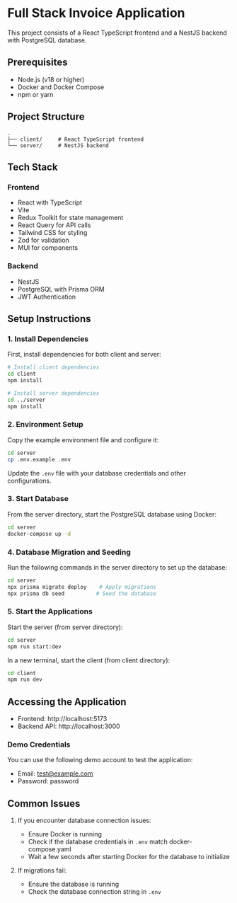# Full Stack Invoice Application

This project consists of a React TypeScript frontend and a NestJS backend with PostgreSQL database.

## Prerequisites

- Node.js (v18 or higher)
- Docker and Docker Compose
- npm or yarn

## Project Structure

```
.
├── client/     # React TypeScript frontend
└── server/     # NestJS backend
```

## Tech Stack

### Frontend

- React with TypeScript
- Vite
- Redux Toolkit for state management
- React Query for API calls
- Tailwind CSS for styling
- Zod for validation
- MUI for components

### Backend

- NestJS
- PostgreSQL with Prisma ORM
- JWT Authentication

## Setup Instructions

### 1. Install Dependencies

First, install dependencies for both client and server:

```bash
# Install client dependencies
cd client
npm install

# Install server dependencies
cd ../server
npm install
```

### 2. Environment Setup

Copy the example environment file and configure it:

```bash
cd server
cp .env.example .env
```

Update the `.env` file with your database credentials and other configurations.

### 3. Start Database

From the server directory, start the PostgreSQL database using Docker:

```bash
cd server
docker-compose up -d
```

### 4. Database Migration and Seeding

Run the following commands in the server directory to set up the database:

```bash
cd server
npx prisma migrate deploy    # Apply migrations
npx prisma db seed          # Seed the database
```

### 5. Start the Applications

Start the server (from server directory):

```bash
cd server
npm run start:dev
```

In a new terminal, start the client (from client directory):

```bash
cd client
npm run dev
```

## Accessing the Application

- Frontend: http://localhost:5173
- Backend API: http://localhost:3000

### Demo Credentials
You can use the following demo account to test the application:
- Email: test@example.com
- Password: password

## Common Issues

1. If you encounter database connection issues:

   - Ensure Docker is running
   - Check if the database credentials in `.env` match docker-compose.yaml
   - Wait a few seconds after starting Docker for the database to initialize

2. If migrations fail:
   - Ensure the database is running
   - Check the database connection string in `.env`
